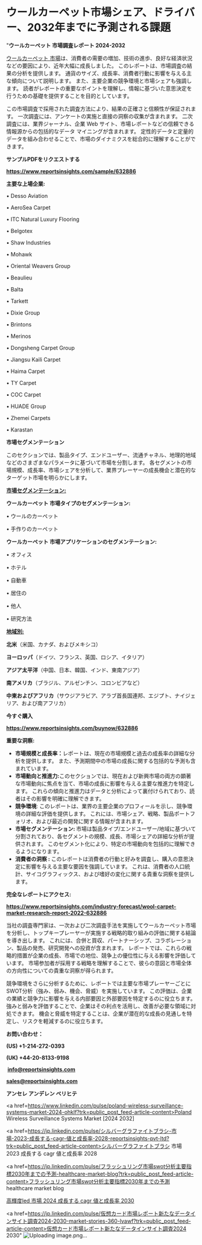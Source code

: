 # ウールカーペット市場シェア、ドライバー、2032年までに予測される課題

"<strong>ウールカーペット 市場調査レポート 2024-2032</strong>

<a href=https://www.reportsinsights.com/sample/632886>ウールカーペット 市場</a>は、消費者の需要の増加、技術の進歩、良好な経済状況などの要因により、近年大幅に成長しました。 このレポートは、市場調査の結果の分析を提供します。 通貨のサイズ、成長率、消費者行動に影響を与える主な傾向について説明します。 また、主要企業の競争環境と市場シェアも強調します。 読者がレポートの重要なポイントを理解し、情報に基づいた意思決定を行うための基礎を提供することを目的としています。

この市場調査で採用された調査方法により、結果の正確さと信頼性が保証されます。 一次調査には、アンケートの実施と直接の洞察の収集が含まれます。 二次調査には、業界ジャーナル、企業 Web サイト、市場レポートなどの信頼できる情報源からの包括的なデータ マイニングが含まれます。 定性的データと定量的データを組み合わせることで、市場のダイナミクスを総合的に理解することができます。

<strong><b>サンプルPDFをリクエストする</b></strong>

<a href=https://www.reportsinsights.com/sample/632886><strong><u>https://www.reportsinsights.com/sample/632886</u></strong></a>

<strong>主要な上場企業:</strong>

• Desso Aviation

• AeroSea Carpet

• ITC Natural Luxury Flooring

• Belgotex

• Shaw Industries

• Mohawk

• Oriental Weavers Group

• Beaulieu

• Balta

• Tarkett

• Dixie Group

• Brintons

• Merinos

• Dongsheng Carpet Group

• Jiangsu Kaili Carpet

• Haima Carpet

• TY Carpet

• COC Carpet

• HUADE Group

• Zhemei Carpets

• Karastan

<strong>市場セグメンテーション</strong>

このセクションでは、製品タイプ、エンドユーザー、流通チャネル、地理的地域などのさまざまなパラメータに基づいて市場を分割します。 各セグメントの市場規模、成長率、市場シェアを分析して、業界プレーヤーの成長機会と潜在的なターゲット市場を明らかにします。

<strong><u>市場セグメンテーション</u></strong><strong><u>:</u></strong>

<strong>ウールカーペット 市場タイプのセグメンテーション:</strong>

• ウールのカーペット

• 手作りのカーペット

<strong>ウールカーペット 市場アプリケーションのセグメンテーション:</strong>

• オフィス

• ホテル

• 自動車

• 居住の

• 他人

• 研究方法

<strong><u>地域別</u></strong><strong><u>:</u></strong>

<strong>北米</strong>（米国、カナダ、およびメキシコ）

<strong>ヨーロッパ</strong>（ドイツ、フランス、英国、ロシア、イタリア）

<strong>アジア太平洋</strong>（中国、日本、韓国、インド、東南アジア）

<strong>南アメリカ</strong>（ブラジル、アルゼンチン、コロンビアなど）

<strong>中東およびアフリカ</strong>（サウジアラビア、アラブ首長国連邦、エジプト、ナイジェリア、および南アフリカ）

<strong>今すぐ購入</strong>

<a href=https://www.reportsinsights.com/buynow/632886><strong><u>https://www.reportsinsights.com/buynow/632886</u></strong></a>

<strong>重要な洞察:</strong>
<ul>
  <li><strong>市場規模と成長率：</strong>レポートは、現在の市場規模と過去の成長率の詳細な分析を提供します。 また、予測期間中の市場の成長に関する包括的な予測も含まれています。</li>
  <li><strong>市場動向と推進力:</strong>このセクションでは、現在および新興市場の両方の顕著な市場動向に焦点を当て、市場の成長に影響を与える主要な推進力を特定します。 これらの傾向と推進力はデータと分析によって裏付けられており、読者はその影響を明確に理解できます。</li>
  <li><strong>競争環境</strong>: このレポートは、業界の主要企業のプロフィールを示し、競争環境の詳細な評価を提供します。 これには、市場シェア、戦略、製品ポートフォリオ、および最近の開発に関する情報が含まれます。</li>
  <li><strong>市場セグメンテーション: </strong>市場は製品タイプ/エンドユーザー/地域に基づいて分割されており、各セグメントの規模、成長、市場シェアの詳細な分析が提供されます。 このセグメント化により、特定の市場動向を包括的に理解できるようになります。</li>
  <li><strong>消費者の洞察 : </strong>このレポートは消費者の行動と好みを調査し、購入の意思決定に影響を与える主要な要因を強調しています。 これは、消費者の人口統計、サイコグラフィックス、および嗜好の変化に関する貴重な洞察を提供します。</li>
</ul>
<strong>完全なレポートにアクセス:</strong>

<a href=https://www.reportsinsights.com/industry-forecast/wool-carpet-market-research-report-2022-632886><strong><u><b>https://www.reportsinsights.com/industry-forecast/wool-carpet-market-research-report-2022-632886</b></u></strong></a>

当社の調査専門家は、一次および二次調査手法を実施してウールカーペット市場を分析し、トップキープレーヤーが実施する戦略的取り組みの評価に関する結論を導き出します。 これには、合併と買収、パートナーシップ、コラボレーション、製品の発売、研究開発への投資が含まれます。 レポートでは、これらの戦略的措置が企業の成長、市場での地位、競争上の優位性に与える影響を評価しています。 市場参加者が採用する戦略を理解することで、彼らの意図と市場全体の方向性についての貴重な洞察が得られます。

競争環境をさらに分析するために、レポートでは主要な市場プレーヤーごとにSWOT分析（強み、弱み、機会、脅威）を実施しています。 この評価は、企業の業績と競争力に影響を与える内部要因と外部要因を特定するのに役立ちます。 強みと弱みを評価することで、企業はその利点を活用し、改善が必要な領域に対処できます。 機会と脅威を特定することは、企業が潜在的な成長の見通しを特定し、リスクを軽減するのに役立ちます。

<strong>お問い合わせ：</strong>

<strong>(US) +1-214-272-0393</strong>

<strong>(UK) +44-20-8133-9198</strong>

<strong> </strong><a href=info@reportsinsights.com><strong><u>info@reportsinsights.com</u></strong></a>

<a href=sales@reportsinsights.com><strong><u>sales@reportsinsights.com</u></strong></a>

<strong>アンセレ アンデレン ベリヒテ</strong>

<a href=https://www.linkedin.com/pulse/poland-wireless-surveillance-systems-market-2024-ohklf?trk=public_post_feed-article-content>Poland Wireless Surveillance Systems Market [2024 2032]</a>

<a href=https://jp.linkedin.com/pulse/シルバーグラファイトブラシ-市場-2023-成長する-cagr-値と成長率-2028-reportsinsights-pvt-ltd?trk=public_post_feed-article-content>シルバーグラファイトブラシ 市場 2023 成長する cagr 値と成長率 2028</a>

<a href=https://jp.linkedin.com/pulse/フラッシュリング市場swot分析主要指標2030年までの予測-healthcare-market-blog?trk=public_post_feed-article-content>フラッシュリング市場swot分析主要指標2030年までの予測 healthcare market blog</a>

<a href=https://www.linkedin.com/pulse/高輝度led-市場-2024-成長する-cagr-値と成長率-2030-community-market-research-lsenf/>高輝度led 市場 2024 成長する cagr 値と成長率 2030</a>

<a href=https://jp.linkedin.com/pulse/仮想カード市場レポート新たなデータインサイト調査2024-2030-market-stories-360-lvawf?trk=public_post_feed-article-content>仮想カード市場レポート新たなデータインサイト調査2024 2030</a>"
![Uploading image.png…]()
